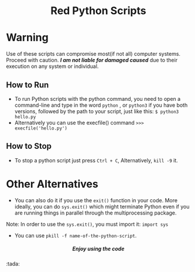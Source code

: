 <h1 align="center">Red Python Scripts</h1>

# Warning
Use of these scripts can compromise most(if not all) computer systems. Proceed with caution. **_I am not liable for damaged caused_** due to their execution on any system or individual.

## How to Run
- To run Python scripts with the python command, you need to open a command-line and type in the word `python` , or `python3` if you have both versions, followed by the path to your script, just like this: `$ python3 hello.py`
- Alternatively you can use the execfile() command `>>> execfile('hello.py')`

## How to Stop
- To stop a python script just press `Ctrl + C`, Alternatively, `kill -9` it.

# Other Alternatives
- You can also do it if you use the `exit()` function in your code. More ideally, you can do `sys.exit()` which might terminate Python even if you are running things in parallel through the multiprocessing package.

Note: In order to use the `sys.exit()`, you must import it: `import sys`

- You can use `pkill -f name-of-the-python-script`.

<h5 align="center">Enjoy using the code</h5> :tada:

